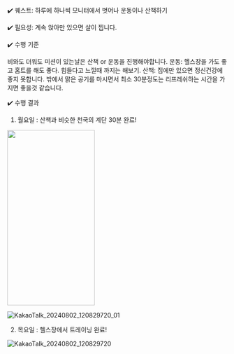 ✔️ 퀘스트: 하루에 하나씩 모니터에서 벗어나 운동이나 산책하기

✔️ 필요성: 계속 앉아만 있으면 살이 찝니다.

✔️ 수행 기준

비와도 더워도 미션이 있는날은 산책 or 운동을 진행해야합니다.
운동: 헬스장을 가도 좋고 홈트를 해도 좋다. 힘들다고 느낄때 까지는 해보기.
산책: 집에만 있으면 정신건강에 좋지 못합니다. 밖에서 맑은 공기를 마시면서 최소 30분정도는 리프레쉬하는 시간을 가지면 좋을것 같습니다.


✔️ 수행 결과

1. 월요일 : 산책과 비슷한 천국의 계단 30분 완료!

<img src="https://github.com/user-attachments/assets/636ab95f-68c8-4084-9c4d-5534ecceedab" width="200" height ="400"/>

![KakaoTalk_20240802_120829720_01](https://github.com/user-attachments/assets/636ab95f-68c8-4084-9c4d-5534ecceedab)



2. 목요일 : 헬스장에서 트레이닝 완료!

   
![KakaoTalk_20240802_120829720](https://github.com/user-attachments/assets/054a1864-2814-46bc-bdf9-3eaae2e58318)
